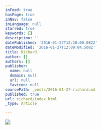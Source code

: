 ```yaml
---
inFeed: true
hasPage: true
inNav: false
inLanguage: null
starred: true
keywords: []
description: ''
datePublished: '2016-01-27T12:10:00.082Z'
dateModified: '2016-01-27T12:09:04.508Z'
title: Richard
author: []
authors: []
publisher:
  name: null
  domain: null
  url: null
  favicon: null
sourcePath: _posts/2016-01-27-richard.md
published: true
url: richard/index.html
_type: Article

---
```

![](https://the-grid-user-content.s3-us-west-2.amazonaws.com/43a56d04-bdcc-4b2d-bb89-5c4579978932.JPG)
